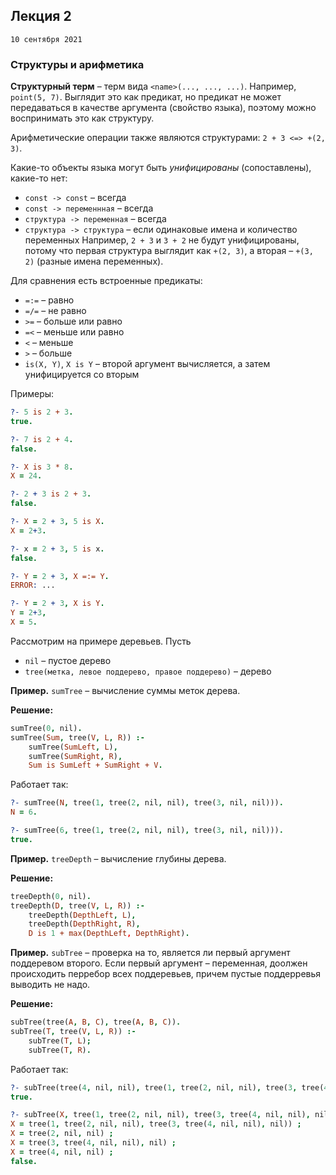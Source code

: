 ## Лекция 2
`10 сентября 2021`

### Структуры и арифметика

**Структурный терм** – терм вида `<name>(..., ..., ...)`. Например, `point(5, 7)`. Выглядит это как предикат, но предикат не может передаваться в качестве аргумента (свойство языка), поэтому можно воспринимать это как структуру. 

Арифметические операции также являются структурами: `2 + 3 <=> +(2, 3)`.

Какие-то объекты языка могут быть *унифицированы* (сопоставлены), какие-то нет:
- `const -> const` – всегда
- `const -> переменнная` – всегда
- `структура -> переменная` – всегда
- `структура -> структура` – если одинаковые имена и количество переменных
    Например, `2 + 3` и `3 + 2` не будут унифицированы, потому что первая структура выглядит как `+(2, 3)`, а вторая – `+(3, 2)` (разные имена переменных).

Для сравнения есть встроенные предикаты:
- `=:=` – равно
- `=/=` – не равно
- `>=` – больше или равно
- `=<` – меньше или равно
- `<` – меньше
- `>` – больше
- `is(X, Y)`, `X is Y` – второй аргумент вычисляется, а затем унифицируется со вторым

Примеры:
```prolog
?- 5 is 2 + 3.
true.

?- 7 is 2 + 4.
false.

?- X is 3 * 8.
X = 24.

?- 2 + 3 is 2 + 3.
false.

?- X = 2 + 3, 5 is X.
X = 2+3.

?- x = 2 + 3, 5 is x.
false.

?- Y = 2 + 3, X =:= Y.
ERROR: ...

?- Y = 2 + 3, X is Y.
Y = 2+3,
X = 5.
```

Рассмотрим на примере деревьев. Пусть
- `nil` – пустое дерево
- `tree(метка, левое поддерево, правое поддерево)` – дерево

**Пример.** `sumTree` – вычисление суммы меток дерева.

**Решение:**
```prolog
sumTree(0, nil).
sumTree(Sum, tree(V, L, R)) :- 
    sumTree(SumLeft, L), 
    sumTree(SumRight, R), 
    Sum is SumLeft + SumRight + V.
```
Работает так:
```prolog
?- sumTree(N, tree(1, tree(2, nil, nil), tree(3, nil, nil))).
N = 6.

?- sumTree(6, tree(1, tree(2, nil, nil), tree(3, nil, nil))).
true.
```

**Пример.** `treeDepth` – вычисление глубины дерева.

**Решение:**
```prolog
treeDepth(0, nil).
treeDepth(D, tree(V, L, R)) :-
    treeDepth(DepthLeft, L),
    treeDepth(DepthRight, R),
    D is 1 + max(DepthLeft, DepthRight).
```

**Пример.** `subTree` – проверка на то, является ли первый аргумент поддеревом второго. Если первый аргумент – переменная, доолжен происходить перребор всех поддеревьев, причем пустые поддерревья выводить не надо.

**Решение:**
```prolog
subTree(tree(A, B, C), tree(A, B, C)).
subTree(T, tree(V, L, R)) :- 
    subTree(T, L);
    subTree(T, R).
```
Работает так:
```prolog
?- subTree(tree(4, nil, nil), tree(1, tree(2, nil, nil), tree(3, tree(4, nil, nil), nil))).
true.

?- subTree(X, tree(1, tree(2, nil, nil), tree(3, tree(4, nil, nil), nil))).
X = tree(1, tree(2, nil, nil), tree(3, tree(4, nil, nil), nil)) ;
X = tree(2, nil, nil) ;
X = tree(3, tree(4, nil, nil), nil) ;
X = tree(4, nil, nil) ;
false.
```
